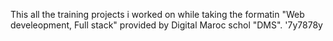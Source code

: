 This all the training projects i worked on while taking the formatin "Web develeopment, Full stack" provided by Digital Maroc schol "DMS".
'7y7878y